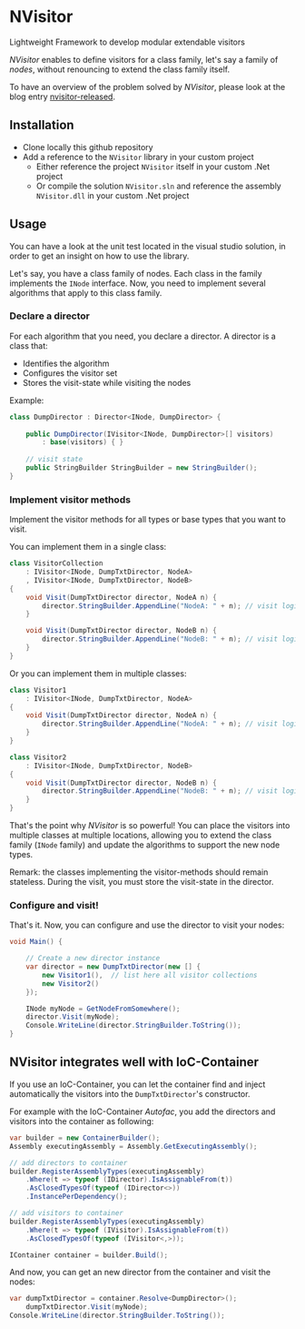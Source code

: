 NVisitor
========

Lightweight Framework to develop modular extendable visitors

*NVisitor* enables to define visitors for a class family, let's say a family of *nodes*, without renouncing to extend the class family itself.

To have an overview of the problem solved by *NVisitor*, please look at the blog entry [nvisitor-released](https://jeromerg.github.io/blog/2015/01/06/nvisitor-released/).

Installation
------------

- Clone locally this github repository
- Add a reference to the `NVisitor` library in your custom project
    - Either reference the project `NVisitor` itself in your custom .Net project
    - Or compile the solution `NVisitor.sln` and reference the assembly `NVisitor.dll` in your custom .Net project

Usage
-----

You can have a look at the unit test located in the visual studio solution, in order to get an insight on how to use the library.

Let's say, you have a class family of nodes. Each class in the family implements the `INode` interface. 
Now, you need to implement several algorithms that apply to this class family.

### Declare a director

For each algorithm that you need, you declare a director. A director is a class that: 

- Identifies the algorithm
- Configures the visitor set
- Stores the visit-state while visiting the nodes

Example:
```C# 
class DumpDirector : Director<INode, DumpDirector> {
    
    public DumpDirector(IVisitor<INode, DumpDirector>[] visitors) 
        : base(visitors) { }
    
    // visit state 
    public StringBuilder StringBuilder = new StringBuilder();
}
```

### Implement visitor methods

Implement the visitor methods for all types or base types that you want to visit. 

You can implement them in a single class:

```C# 
class VisitorCollection
    : IVisitor<INode, DumpTxtDirector, NodeA>
    , IVisitor<INode, DumpTxtDirector, NodeB> 
{        
    void Visit(DumpTxtDirector director, NodeA n) {
        director.StringBuilder.AppendLine("NodeA: " + n); // visit logic for NodeA
    }

    void Visit(DumpTxtDirector director, NodeB n) {
        director.StringBuilder.AppendLine("NodeB: " + n); // visit logic for NodeB
    }
}
```

Or you can implement them in multiple classes:
```C# 
class Visitor1
    : IVisitor<INode, DumpTxtDirector, NodeA>
{        
    void Visit(DumpTxtDirector director, NodeA n) {
        director.StringBuilder.AppendLine("NodeA: " + n); // visit logic for NodeA
    }
}

class Visitor2
    : IVisitor<INode, DumpTxtDirector, NodeB> 
{        
    void Visit(DumpTxtDirector director, NodeB n) {
        director.StringBuilder.AppendLine("NodeB: " + n); // visit logic for NodeB
    }
}
```

That's the point why *NVisitor* is so powerful! You can place the visitors into multiple classes at multiple locations, allowing you to extend the class family (`INode` family) and update the algorithms to support the new node types.

Remark: the classes implementing the visitor-methods should remain stateless. During the visit, you must store the visit-state in the director. 

### Configure and visit!

That's it. Now, you can configure and use the director to visit your nodes:

```C# 
void Main() {

    // Create a new director instance
    var director = new DumpTxtDirector(new [] {
        new Visitor1(),  // list here all visitor collections
        new Visitor2()
    });    

    INode myNode = GetNodeFromSomewhere();
    director.Visit(myNode);        
    Console.WriteLine(director.StringBuilder.ToString());    
}
```

NVisitor integrates well with IoC-Container
------------------------------

If you use an IoC-Container, you can let the container find and inject automatically the visitors into the `DumpTxtDirector`'s constructor. 

For example with the IoC-Container *Autofac*, you add the directors and visitors into the container as following:

```C# 
var builder = new ContainerBuilder();
Assembly executingAssembly = Assembly.GetExecutingAssembly();

// add directors to container
builder.RegisterAssemblyTypes(executingAssembly)
    .Where(t => typeof (IDirector).IsAssignableFrom(t))
    .AsClosedTypesOf(typeof (IDirector<>))
    .InstancePerDependency();

// add visitors to container
builder.RegisterAssemblyTypes(executingAssembly)
    .Where(t => typeof (IVisitor).IsAssignableFrom(t))
    .AsClosedTypesOf(typeof (IVisitor<,>));

IContainer container = builder.Build();
```

And now, you can get an new director from the container and visit the nodes:

```C# 
var dumpTxtDirector = container.Resolve<DumpDirector>();
    dumpTxtDirector.Visit(myNode);
Console.WriteLine(director.StringBuilder.ToString());    
```



